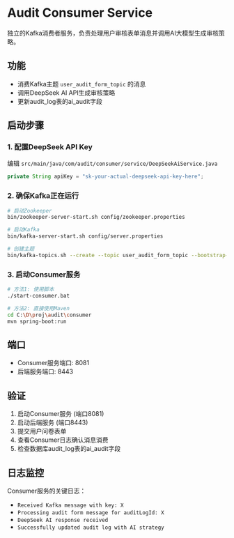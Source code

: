 # Audit Consumer Service

独立的Kafka消费者服务，负责处理用户审核表单消息并调用AI大模型生成审核策略。

## 功能
- 消费Kafka主题 `user_audit_form_topic` 的消息
- 调用DeepSeek AI API生成审核策略
- 更新audit_log表的ai_audit字段

## 启动步骤

### 1. 配置DeepSeek API Key
编辑 `src/main/java/com/audit/consumer/service/DeepSeekAiService.java`
```java
private String apiKey = "sk-your-actual-deepseek-api-key-here";
```

### 2. 确保Kafka正在运行
```bash
# 启动Zookeeper
bin/zookeeper-server-start.sh config/zookeeper.properties

# 启动Kafka
bin/kafka-server-start.sh config/server.properties

# 创建主题
bin/kafka-topics.sh --create --topic user_audit_form_topic --bootstrap-server localhost:9092 --partitions 1 --replication-factor 1
```

### 3. 启动Consumer服务
```bash
# 方法1: 使用脚本
./start-consumer.bat

# 方法2: 直接使用Maven
cd C:\D\proj\audit\consumer
mvn spring-boot:run
```

## 端口
- Consumer服务端口: 8081
- 后端服务端口: 8443

## 验证
1. 启动Consumer服务 (端口8081)
2. 启动后端服务 (端口8443) 
3. 提交用户问卷表单
4. 查看Consumer日志确认消息消费
5. 检查数据库audit_log表的ai_audit字段

## 日志监控
Consumer服务的关键日志：
- `Received Kafka message with key: X`
- `Processing audit form message for auditLogId: X`
- `DeepSeek AI response received`
- `Successfully updated audit log with AI strategy`